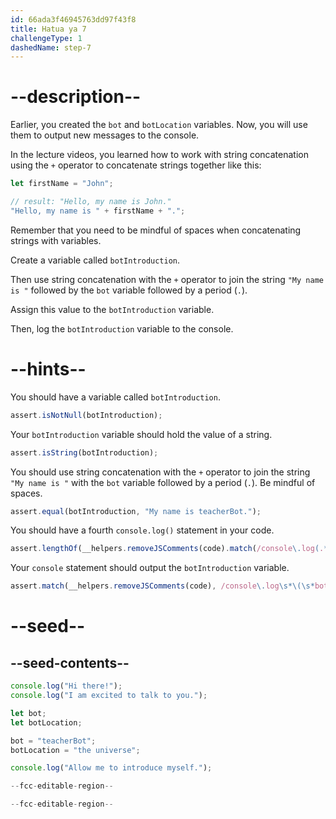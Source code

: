 ```yaml
---
id: 66ada3f46945763dd97f43f8
title: Hatua ya 7
challengeType: 1
dashedName: step-7
---
```


# --description--

Earlier, you created the `bot` and `botLocation` variables. Now, you will use them to output new messages to the console.

In the lecture videos, you learned how to work with string concatenation using the `+` operator to concatenate strings together like this:

```js
let firstName = "John";

// result: "Hello, my name is John."
"Hello, my name is " + firstName + ".";
```

Remember that you need to be mindful of spaces when concatenating strings with variables.

Create a variable called `botIntroduction`.

Then use string concatenation with the `+` operator to join the string `"My name is "` followed by the `bot` variable followed by a period (`.`).

Assign this value to the `botIntroduction` variable.

Then, log the `botIntroduction` variable to the console.

# --hints--

You should have a variable called `botIntroduction`.

```js
assert.isNotNull(botIntroduction);
```

Your `botIntroduction` variable should hold the value of a string.

```js
assert.isString(botIntroduction);
```

You should use string concatenation with the `+` operator to join the string `"My name is "` with the `bot` variable followed by a period (`.`). Be mindful of spaces.

```js
assert.equal(botIntroduction, "My name is teacherBot.");
```

You should have a fourth `console.log()` statement in your code.

```js
assert.lengthOf(__helpers.removeJSComments(code).match(/console\.log(.*)/g), 4);
```

Your `console` statement should output the `botIntroduction` variable.

```js
assert.match(__helpers.removeJSComments(code), /console\.log\s*\(\s*botIntroduction\s*\);?/);
```

# --seed--

## --seed-contents--

```js
console.log("Hi there!");
console.log("I am excited to talk to you.");

let bot;
let botLocation;

bot = "teacherBot";
botLocation = "the universe";

console.log("Allow me to introduce myself.");

--fcc-editable-region--

--fcc-editable-region--
```
